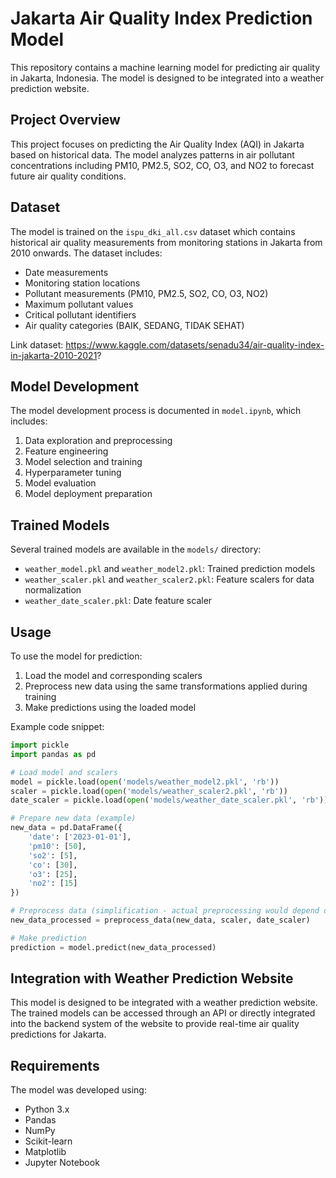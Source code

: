 # Jakarta Air Quality Index Prediction Model

This repository contains a machine learning model for predicting air quality in Jakarta, Indonesia. The model is designed to be integrated into a weather prediction website.

## Project Overview

This project focuses on predicting the Air Quality Index (AQI) in Jakarta based on historical data. The model analyzes patterns in air pollutant concentrations including PM10, PM2.5, SO2, CO, O3, and NO2 to forecast future air quality conditions.

## Dataset

The model is trained on the `ispu_dki_all.csv` dataset which contains historical air quality measurements from monitoring stations in Jakarta from 2010 onwards. The dataset includes:

- Date measurements
- Monitoring station locations
- Pollutant measurements (PM10, PM2.5, SO2, CO, O3, NO2)
- Maximum pollutant values
- Critical pollutant identifiers
- Air quality categories (BAIK, SEDANG, TIDAK SEHAT)

Link dataset: https://www.kaggle.com/datasets/senadu34/air-quality-index-in-jakarta-2010-2021?

## Model Development

The model development process is documented in `model.ipynb`, which includes:

1. Data exploration and preprocessing
2. Feature engineering
3. Model selection and training
4. Hyperparameter tuning
5. Model evaluation
6. Model deployment preparation

## Trained Models

Several trained models are available in the `models/` directory:

- `weather_model.pkl` and `weather_model2.pkl`: Trained prediction models
- `weather_scaler.pkl` and `weather_scaler2.pkl`: Feature scalers for data normalization
- `weather_date_scaler.pkl`: Date feature scaler

## Usage

To use the model for prediction:

1. Load the model and corresponding scalers
2. Preprocess new data using the same transformations applied during training
3. Make predictions using the loaded model

Example code snippet:

```python
import pickle
import pandas as pd

# Load model and scalers
model = pickle.load(open('models/weather_model2.pkl', 'rb'))
scaler = pickle.load(open('models/weather_scaler2.pkl', 'rb'))
date_scaler = pickle.load(open('models/weather_date_scaler.pkl', 'rb'))

# Prepare new data (example)
new_data = pd.DataFrame({
    'date': ['2023-01-01'],
    'pm10': [50],
    'so2': [5],
    'co': [30],
    'o3': [25],
    'no2': [15]
})

# Preprocess data (simplification - actual preprocessing would depend on your pipeline)
new_data_processed = preprocess_data(new_data, scaler, date_scaler)

# Make prediction
prediction = model.predict(new_data_processed)
```

## Integration with Weather Prediction Website

This model is designed to be integrated with a weather prediction website. The trained models can be accessed through an API or directly integrated into the backend system of the website to provide real-time air quality predictions for Jakarta.

## Requirements

The model was developed using:

- Python 3.x
- Pandas
- NumPy
- Scikit-learn
- Matplotlib
- Jupyter Notebook

